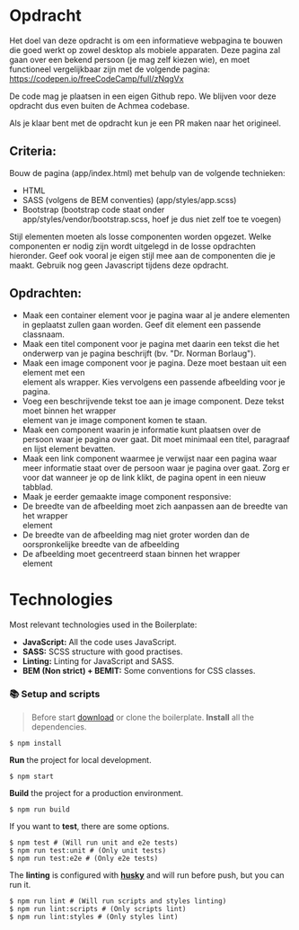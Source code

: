# Opdracht
Het doel van deze opdracht is om een informatieve webpagina te bouwen die goed werkt op zowel desktop als mobiele apparaten. Deze pagina zal gaan over een bekend persoon (je mag zelf kiezen wie), en moet functioneel vergelijkbaar zijn met de volgende pagina: 
https://codepen.io/freeCodeCamp/full/zNqgVx 

De code mag je plaatsen in een eigen Github repo. We blijven voor deze opdracht dus even buiten de Achmea codebase.

Als je klaar bent met de opdracht kun je een PR maken naar het origineel.

## Criteria: 
Bouw de pagina (app/index.html) met behulp van de volgende technieken: 
- HTML 
- SASS (volgens de BEM conventies) (app/styles/app.scss) 
- Bootstrap (bootstrap code staat onder app/styles/vendor/bootstrap.scss, hoef je dus niet zelf toe te voegen)

Stijl elementen moeten als losse componenten worden opgezet. Welke componenten er nodig zijn wordt uitgelegd in de losse opdrachten hieronder. Geef ook vooral je eigen stijl mee aan de componenten die je maakt. 
Gebruik nog geen Javascript tijdens deze opdracht. 

## Opdrachten: 
- Maak een container element voor je pagina waar al je andere elementen in geplaatst zullen gaan worden. Geef dit element een passende classnaam. 
- Maak een titel component voor je pagina met daarin een tekst die het onderwerp van je pagina beschrijft (bv. "Dr. Norman Borlaug"). 
- Maak een image component voor je pagina. Deze moet bestaan uit een <img> element met een <div> element als wrapper. Kies vervolgens een passende afbeelding voor je pagina. 
- Voeg een beschrijvende tekst toe aan je image component. Deze tekst moet binnen het wrapper <div> element van je image component komen te staan. 
- Maak een component waarin je informatie kunt plaatsen over de persoon waar je pagina over gaat. Dit moet minimaal een titel, paragraaf en lijst element bevatten. 
- Maak een link component waarmee je verwijst naar een pagina waar meer informatie staat over de persoon waar je pagina over gaat. Zorg er voor dat wanneer je op de link klikt, de pagina opent in een nieuw tabblad. 
- Maak je eerder gemaakte image component responsive: 
- De breedte van de afbeelding moet zich aanpassen aan de breedte van het wrapper <div> element 
- De breedte van de afbeelding mag niet groter worden dan de oorspronkelijke breedte van de afbeelding 
- De afbeelding moet gecentreerd staan binnen het wrapper <div> element 

# Technologies
Most relevant technologies used in the Boilerplate:

- **JavaScript:** All the code uses JavaScript.
- **SASS:** SCSS structure with good practises.
- **Linting:** Linting for JavaScript and SASS.
- **BEM (Non strict) + BEMIT:** Some conventions for CSS classes.

### 📚 Setup and scripts

> Before start [download](https://github.com/CKGrafico/Frontend-Boilerplates/archive/basic.zip) or clone the boilerplate.
> **Install** all the dependencies.

```shell
$ npm install
```

**Run** the project for local development.

```shell
$ npm start
```

**Build** the project for a production environment.

```shell
$ npm run build
```

If you want to **test**, there are some options.

```shell
$ npm test # (Will run unit and e2e tests)
$ npm run test:unit # (Only unit tests)
$ npm run test:e2e # (Only e2e tests)
```

The **linting** is configured with [**husky**](https://github.com/typicode/husky) and will run before push, but you can run it.

```shell
$ npm run lint # (Will run scripts and styles linting)
$ npm run lint:scripts # (Only scripts lint)
$ npm run lint:styles # (Only styles lint)
```

